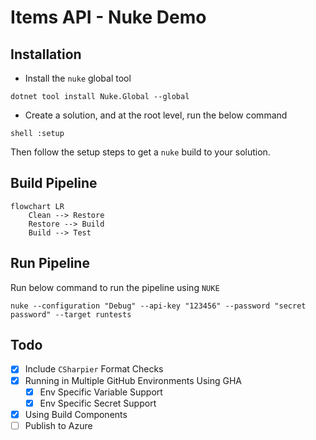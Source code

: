 ﻿# Items API - Nuke Demo

## Installation

* Install the `nuke` global tool

```shell
dotnet tool install Nuke.Global --global
```

* Create a solution, and at the root level, run the below command

```shell
shell :setup
```

Then follow the setup steps to get a `nuke` build to your solution.

## Build Pipeline

```mermaid
flowchart LR
    Clean --> Restore
    Restore --> Build
    Build --> Test
```

## Run Pipeline

Run below command to run the pipeline using `NUKE`

```shell
nuke --configuration "Debug" --api-key "123456" --password "secret password" --target runtests
```

## Todo

- [x] Include `CSharpier` Format Checks
- [x] Running in Multiple GitHub Environments Using GHA
  - [x] Env Specific Variable Support
  - [x] Env Specific Secret Support
- [x] Using Build Components
- [ ] Publish to Azure
